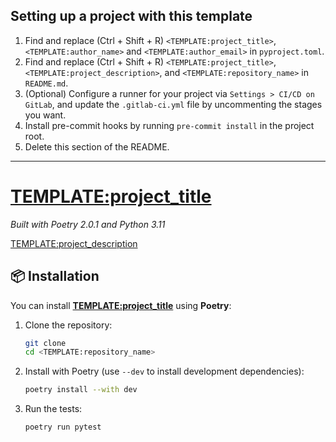 ## Setting up a project with this template

1. Find and replace (Ctrl + Shift + R) `<TEMPLATE:project_title>`, `<TEMPLATE:author_name>` and `<TEMPLATE:author_email>` in `pyproject.toml`.
2. Find and replace (Ctrl + Shift + R) `<TEMPLATE:project_title>`, `<TEMPLATE:project_description>`, and `<TEMPLATE:repository_name>` in `README.md`.
3. (Optional) Configure a runner for your project via `Settings > CI/CD on GitLab`, and update the `.gitlab-ci.yml` file by uncommenting the stages you want.
4. Install pre-commit hooks by running `pre-commit install` in the project root.
5. Delete this section of the README.

---

# <TEMPLATE:project_title>

_Built with Poetry 2.0.1 and Python 3.11_

<TEMPLATE:project_description>

## 📦 Installation

You can install **<TEMPLATE:project_title>** using **Poetry**:

1. Clone the repository:
    ```sh
    git clone
    cd <TEMPLATE:repository_name>
    ```
2. Install with Poetry (use `--dev` to install development dependencies):
    ```sh
    poetry install --with dev
    ```
3. Run the tests:
    ```sh
    poetry run pytest
    ```
